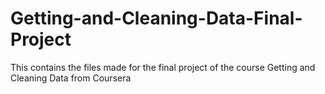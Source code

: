# Getting-and-Cleaning-Data-Final-Project
This contains the files made for the final project of the course Getting and Cleaning Data from Coursera
